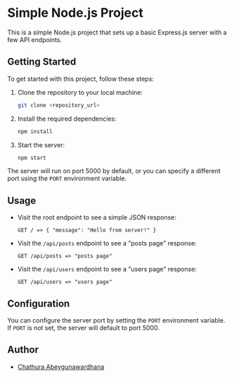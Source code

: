 # Simple Node.js Project

This is a simple Node.js project that sets up a basic Express.js server with a few API endpoints.

## Getting Started

To get started with this project, follow these steps:

1. Clone the repository to your local machine:

   ```bash
   git clone <repository_url>
   ```

2. Install the required dependencies:

   ```bash
   npm install
   ```

3. Start the server:

   ```bash
   npm start
   ```

The server will run on port 5000 by default, or you can specify a different port using the `PORT` environment variable.

## Usage

- Visit the root endpoint to see a simple JSON response:

  ```
  GET / => { "message": "Hello from server!" }
  ```

- Visit the `/api/posts` endpoint to see a "posts page" response:

  ```
  GET /api/posts => "posts page"
  ```

- Visit the `/api/users` endpoint to see a "users page" response:

  ```
  GET /api/users => "users page"
  ```

## Configuration

You can configure the server port by setting the `PORT` environment variable. If `PORT` is not set, the server will default to port 5000.

## Author

- [Chathura Abeygunawardhana](https://github.com/chathuraAbeygunawardhana)
